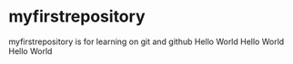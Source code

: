 # myfirstrepository
myfirstrepository is for learning on git and github
Hello World 
Hello World
Hello World

